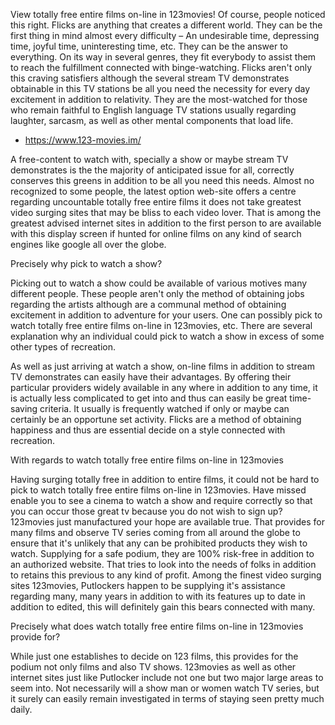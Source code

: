 View totally free entire films on-line in 123movies! Of course, people noticed this right. Flicks are anything that creates a different world. They can be the first thing in mind almost every difficulty – An undesirable time, depressing time, joyful time, uninteresting time, etc. They can be the answer to everything. On its way in several genres, they fit everybody to assist them to reach the fulfillment connected with binge-watching. Flicks aren't only this craving satisfiers although the several stream TV demonstrates obtainable in this TV stations be all you need the necessity for every day excitement in addition to relativity. They are the most-watched for those who remain faithful to English language TV stations usually regarding laughter, sarcasm, as well as other mental components that load life.

* https://www.123-movies.im/

A free-content to watch with, specially a show or maybe stream TV demonstrates is the the majority of anticipated issue for all, correctly conserves this greens in addition to be all you need this needs. Almost no recognized to some people, the latest option web-site offers a centre regarding uncountable totally free entire films it does not take greatest video surging sites that may be bliss to each video lover. That is among the greatest advised internet sites in addition to the first person to are available with this display screen if hunted for online films on any kind of search engines like google all over the globe. 

Precisely why pick to watch a show?

Picking out to watch a show could be available of various motives many different people. These people aren't only the method of obtaining jobs regarding the artists although are a communal method of obtaining excitement in addition to adventure for your users. One can possibly pick to watch totally free entire films on-line in 123movies, etc. There are several explanation why an individual could pick to watch a show in excess of some other types of recreation.

As well as just arriving at watch a show, on-line films in addition to stream TV demonstrates can easily have their advantages. By offering their particular providers widely available in any where in addition to any time, it is actually less complicated to get into and thus can easily be great time-saving criteria. It usually is frequently watched if only or maybe can certainly be an opportune set activity. Flicks are a method of obtaining happiness and thus are essential decide on a style connected with recreation.

With regards to watch totally free entire films on-line in 123movies

Having surging totally free in addition to entire films, it could not be hard to pick to watch totally free entire films on-line in 123movies. Have missed enable you to see a cinema to watch a show and require correctly so that you can occur those great tv because you do not wish to sign up? 123movies just manufactured your hope are available true. That provides for many films and observe TV series coming from all around the globe to ensure that it's unlikely that any can be prohibited products they wish to watch. Supplying for a safe podium, they are 100% risk-free in addition to an authorized website. That tries to look into the needs of folks in addition to retains this previous to any kind of profit. Among the finest video surging sites 123movies, Putlockers happen to be supplying it's assistance regarding many, many years in addition to with its features up to date in addition to edited, this will definitely gain this bears connected with many.

Precisely what does watch totally free entire films on-line in 123movies provide for?

While just one establishes to decide on 123 films, this provides for the podium not only films and also TV shows. 123movies as well as other internet sites just like Putlocker include not one but two major large areas to seem into. Not necessarily will a show man or women watch TV series, but it surely can easily remain investigated in terms of staying seen pretty much daily.
